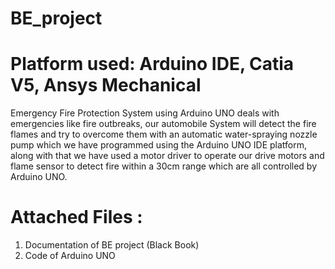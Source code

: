 # BE_project
# Platform used: Arduino IDE, Catia V5, Ansys Mechanical

Emergency Fire Protection System using Arduino UNO deals with emergencies like fire outbreaks, our
automobile System will detect the fire flames and try to overcome them with an automatic water-spraying nozzle pump
which we have programmed using the Arduino UNO IDE platform, along with that we have used a motor driver to
operate our drive motors and flame sensor to detect fire within a 30cm range which are all controlled by Arduino
UNO.

# Attached Files : 
1. Documentation of BE project (Black Book)
2. Code of Arduino UNO
